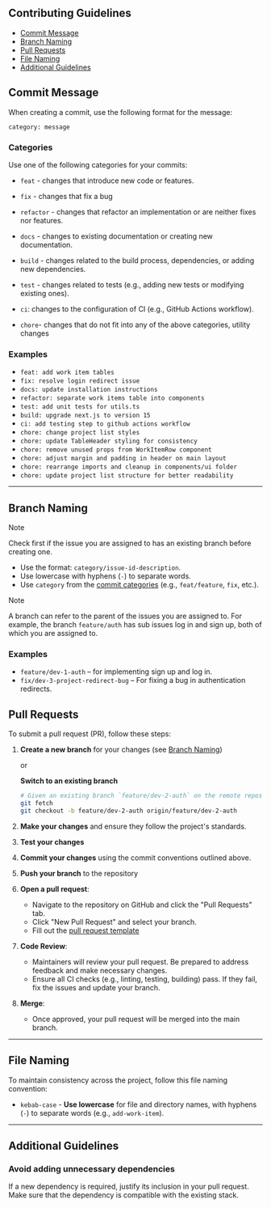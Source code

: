 ## Contributing Guidelines

- [Commit Message](#commit-message)
- [Branch Naming](#branch-naming)
- [Pull Requests](#pull-requests)
- [File Naming](#file-naming)
- [Additional Guidelines](#additional-guidelines)

## Commit Message

When creating a commit, use the following format for the message:

`category: message`

### Categories

Use one of the following categories for your commits:

- `feat` - changes that introduce new code or features.

- `fix` - changes that fix a bug

- `refactor` - changes that refactor an implementation or are neither fixes nor features.

- `docs` - changes to existing documentation or creating new documentation.

- `build` - changes related to the build process, dependencies, or adding new dependencies.

- `test` - changes related to tests (e.g., adding new tests or modifying existing ones).

- `ci`: changes to the configuration of CI (e.g., GitHub Actions workflow).

- `chore`- changes that do not fit into any of the above categories, utility changes

### Examples

- `feat: add work item tables`
- `fix: resolve login redirect issue`
- `docs: update installation instructions`
- `refactor: separate work items table into components`
- `test: add unit tests for utils.ts`
- `build: upgrade next.js to version 15`
- `ci: add testing step to github actions workflow`
- `chore: change project list styles`
- `chore: update TableHeader styling for consistency`
- `chore: remove unused props from WorkItemRow component`
- `chore: adjust margin and padding in header on main layout`
- `chore: rearrange imports and cleanup in components/ui folder`
- `chore: update project list structure for better readability`

---

## Branch Naming

> [!NOTE]
> Check first if the issue you are assigned to has an existing branch before creating one.

- Use the format: `category/issue-id-description`.
- Use lowercase with hyphens (`-`) to separate words.
- Use `category` from the [commit categories](#categories) (e.g., `feat/feature`, `fix`, etc.).

> [!NOTE]
> A branch can refer to the parent of the issues you are assigned to. For example, the branch `feature/auth` has sub issues log in and sign up, both of which you are assigned to.

### Examples

- `feature/dev-1-auth` – for implementing sign up and log in.
- `fix/dev-3-project-redirect-bug` – For fixing a bug in authentication redirects.

## Pull Requests

To submit a pull request (PR), follow these steps:

1. **Create a new branch** for your changes (see [Branch Naming](#branch-naming))

    or

    **Switch to an existing branch**

    ```bash
    # Given an existing branch `feature/dev-2-auth` on the remote repository
    git fetch
    git checkout -b feature/dev-2-auth origin/feature/dev-2-auth
    ```

2. **Make your changes** and ensure they follow the project's standards.
3. **Test your changes**
4. **Commit your changes** using the commit conventions outlined above.
5. **Push your branch** to the repository

6. **Open a pull request**:

    - Navigate to the repository on GitHub and click the "Pull Requests" tab.
    - Click "New Pull Request" and select your branch.
    - Fill out the [pull request template](PULL_REQUEST_TEMPLATE.md)

7. **Code Review**:

    - Maintainers will review your pull request. Be prepared to address feedback and make necessary changes.
    - Ensure all CI checks (e.g., linting, testing, building) pass. If they fail, fix the issues and update your branch.

8. **Merge**:
    - Once approved, your pull request will be merged into the main branch.

---

## File Naming

To maintain consistency across the project, follow this file naming convention:

- `kebab-case` - **Use lowercase** for file and directory names, with hyphens (`-`) to separate words (e.g., `add-work-item`).

---

## Additional Guidelines

### Avoid adding unnecessary dependencies

If a new dependency is required, justify its inclusion in your pull request.
Make sure that the dependency is compatible with the existing stack.
